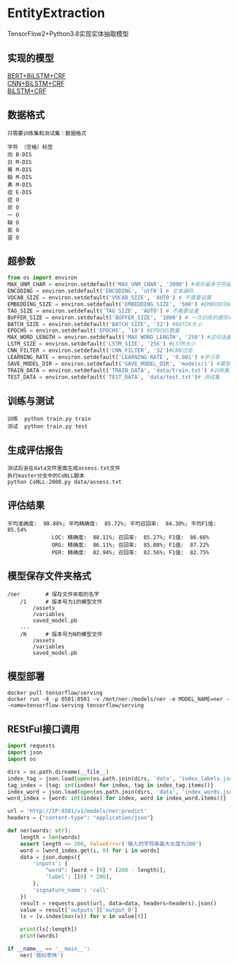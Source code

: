 # EntityExtraction
TensorFlow2+Python3.8实现实体抽取模型

## 实现的模型
[BERT+BiLSTM+CRF]()     
[CNN+BiLSTM+CRF]()    
[BiLSTM+CRF](https://github.com/jtyoui/BLC/tree/bilstm+crf) 

## 数据格式
    只需要训练集和测试集：数据格式
    
    字符 （空格）标签
    向 B-DIS
    日 M-DIS
    葵 M-DIS
    缺 M-DIS
    素 M-DIS
    症 E-DIS
    症 O
    状 O
    一 O
    缺 O
    氮 O
    苗 O

## 超参数
```python
from os import environ
MAX_UNM_CHAR = environ.setdefault('MAX_UNM_CHAR', '3000') #保存最多字符编码
ENCODING = environ.setdefault('ENCODING', 'utf8') # 文本编码
VOCAB_SIZE = environ.setdefault('VOCAB_SIZE', 'AUTO') # 不需要设置
EMBEDDING_SIZE = environ.setdefault('EMBEDDING_SIZE', '500') #EMBEDDING的大小
TAG_SIZE = environ.setdefault('TAG_SIZE', 'AUTO') # 不需要设置
BUFFER_SIZE = environ.setdefault('BUFFER_SIZE', '1000') # 一次训练的缓存条数大小
BATCH_SIZE = environ.setdefault('BATCH_SIZE', '32') #BATCH大小
EPOCHS = environ.setdefault('EPOCHS', '10') #EPOCHS数量
MAX_WORD_LENGTH = environ.setdefault('MAX_WORD_LENGTH', '250') #这句话最大字符长度
LSTM_SIZE = environ.setdefault('LSTM_SIZE', '256') #LSTM大小 
CNN_FILTER = environ.setdefault('CNN_FILTER', '32')#CNN过滤
LEARNING_RATE = environ.setdefault('LEARNING_RATE', '0.001') #学习率
SAVE_MODEL_DIR = environ.setdefault('SAVE_MODEL_DIR', 'models/1') #模型保存的路径
TRAIN_DATA = environ.setdefault('TRAIN_DATA', 'data/train.txt') #训练集
TEST_DATA = environ.setdefault('TEST_DATA', 'data/test.txt')# 测试集
```

## 训练与测试
    训练  python train.py train 
    测试  python train.py test

## 生成评估报告
    测试后会在data文件里面生成assess.txt文件
    执行master分支中的CoNLL脚本
    python CoNLL-2000.py data/assess.txt
    
## 评估结果
```text
平均准确度:  98.88%; 平均精确度:  85.72%; 平均召回率:  84.30%; 平均F1值:  85.54%
              LOC: 精确度:  88.11%; 召回率:  85.27%; F1值:  86.66%
              ORG: 精确度:  86.11%; 召回率:  85.08%; F1值:  87.22%
              PER: 精确度:  82.94%; 召回率:  82.56%; F1值:  82.75%  
```

## 模型保存文件夹格式
```text
/ner        # 保存文件夹取的名字
    /1      # 版本号为1的模型文件
        /assets
        /variables
        saved_model.pb
    ...
    /N      # 版本号为N的模型文件
        /assets
        /variables
        saved_model.pb
```

## 模型部署
    docker pull tensorflow/serving
    docker run -d -p 8501:8501 -v /mnt/ner:/models/ner -e MODEL_NAME=ner --name=tensorflow-serving tensorflow/serving
    
## REStFul接口调用
```python
import requests
import json
import os

dirs = os.path.dirname(__file__)
index_tag = json.load(open(os.path.join(dirs, 'data', 'index_labels.json'), mode='r', encoding='utf-8'))
tag_index = {tag: int(index) for index, tag in index_tag.items()}
index_word = json.load(open(os.path.join(dirs, 'data', 'index_words.json'), mode='r', encoding='utf-8'))
word_index = {word: int(index) for index, word in index_word.items()}

url = 'http://IP:8501/v1/models/ner:predict'
headers = {"content-type": "application/json"}

def ner(words: str):
    length = len(words)
    assert length <= 200, ValueError('输入的字符串最大长度为200')
    word = [word_index.get(i, 0) for i in words]
    data = json.dumps({
        'inputs': {
            "word": [word + [0] * (200 - length)],
            'label': [[0] * 200],
        },
        'signature_name': 'call'
    })
    result = requests.post(url, data=data, headers=headers).json()
    value = result['outputs']['output_0']
    ls = [v.index(max(v)) for v in value[0]]

    print(ls[:length])
    print(words)

if __name__ == '__main__':
    ner('我叫李伟')
```